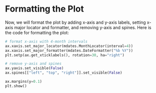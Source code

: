 # Formatting the Plot

Now, we will format the plot by adding x-axis and y-axis labels, setting x-axis major locator and formatter, and removing y-axis and spines. Here is the code for formatting the plot:

```python
# format x-axis with 4-month intervals
ax.xaxis.set_major_locator(mdates.MonthLocator(interval=4))
ax.xaxis.set_major_formatter(mdates.DateFormatter("%b %Y"))
plt.setp(ax.get_xticklabels(), rotation=30, ha="right")

# remove y-axis and spines
ax.yaxis.set_visible(False)
ax.spines[["left", "top", "right"]].set_visible(False)

ax.margins(y=0.1)
plt.show()
```
